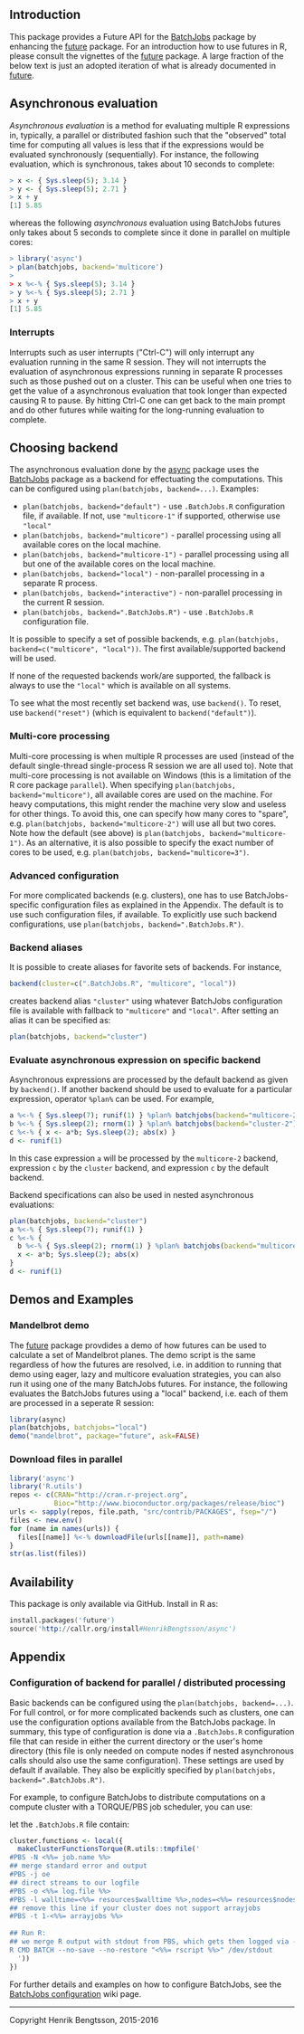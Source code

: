 ## Introduction
This package provides a Future API for the [BatchJobs] package by
enhancing the [future] package.  For an introduction how to use
futures in R, please consult the vignettes of the [future] package.
A large fraction of the below text is just an adopted iteration
of what is already documented in [future].


## Asynchronous evaluation
_Asynchronous evaluation_ is a method for evaluating multiple R
expressions in, typically, a parallel or distributed fashion such that
the "observed" total time for computing all values is less that if the
expressions would be evaluated synchronously (sequentially).
For instance, the following evaluation, which is synchronous, takes
about 10 seconds to complete:

```r
> x <- { Sys.sleep(5); 3.14 }
> y <- { Sys.sleep(5); 2.71 }
> x + y
[1] 5.85
```

whereas the following _asynchronous_ evaluation using BatchJobs
futures only takes about 5 seconds to complete since it done in
parallel on multiple cores:

```r
> library('async')
> plan(batchjobs, backend='multicore')
>
> x %<-% { Sys.sleep(5); 3.14 }
> y %<-% { Sys.sleep(5); 2.71 }
> x + y
[1] 5.85
```

### Interrupts
Interrupts such as user interrupts ("Ctrl-C") will only interrupt any
evaluation running in the same R session.  They will not interrupts
the evaluation of asynchronous expressions running in separate R
processes such as those pushed out on a cluster.  This can be useful
when one tries to get the value of a asynchronous evaluation that
took longer than expected causing R to pause.  By hitting Ctrl-C one
can get back to the main prompt and do other futures while waiting for
the long-running evaluation to complete.


## Choosing backend
The asynchronous evaluation done by the [async] package uses the
[BatchJobs] package as a backend for effectuating the computations.
This can be configured using `plan(batchjobs, backend=...)`.
Examples:

* `plan(batchjobs, backend="default")` - use `.BatchJobs.R`
   configuration file, if available. If not, use `"multicore-1"` if
   supported, otherwise use `"local"`
* `plan(batchjobs, backend="multicore")` - parallel processing using
  all available cores on the local machine.
* `plan(batchjobs, backend="multicore-1")` - parallel processing using
  all but one of the available cores on the local machine.
* `plan(batchjobs, backend="local")` - non-parallel processing in a
  separate R process.
* `plan(batchjobs, backend="interactive")` - non-parallel processing
  in the current R session.
* `plan(batchjobs, backend=".BatchJobs.R")` - use `.BatchJobs.R`
  configuration file.

It is possible to specify a set of possible backends,
e.g. `plan(batchjobs, backend=c("multicore", "local"))`.  The first
available/supported backend will be used.

If none of the requested backends work/are supported, the fallback is
always to use the `"local"` which is available on all systems.

To see what the most recently set backend was, use `backend()`.
To reset, use `backend("reset")`
(which is equivalent to `backend("default")`).



### Multi-core processing
Multi-core processing is when multiple R processes are used (instead
of the default single-thread single-process R session we are all used
to).  Note that multi-core processing is not available on Windows
(this is a limitation of the R core package `parallel`).
When specifying `plan(batchjobs, backend="multicore")`, all available
cores are used on the machine.  For heavy computations, this might
render the machine very slow and useless for other things.  To avoid
this, one can specify how many cores to "spare", e.g. `plan(batchjobs,
backend="multicore-2")` will use all but two cores. Note how the
default (see above) is `plan(batchjobs, backend="multicore-1")`. As an
alternative, it is also possible to specify the exact number of cores
to be used, e.g. `plan(batchjobs, backend="multicore=3")`.


### Advanced configuration
For more complicated backends (e.g. clusters), one has to use
BatchJobs-specific configuration files as explained in the Appendix.
The default is to use such configuration files, if available.  To
explicitly use such backend configurations, use
`plan(batchjobs, backend=".BatchJobs.R")`. 


### Backend aliases
It is possible to create aliases for favorite sets of backends.  For
instance,
```r
backend(cluster=c(".BatchJobs.R", "multicore", "local"))
```
creates backend alias `"cluster"` using whatever BatchJobs
configuration file is available with fallback to `"multicore"`
and `"local"`.  After setting an alias it can be specified as:
```r
plan(batchjobs, backend="cluster")
```


### Evaluate asynchronous expression on specific backend
Asynchronous expressions are processed by the default backend as given
by `backend()`.  If another backend should be used to evaluate for a
particular expression, operator `%plan%` can be used.  For example,
```r
a %<-% { Sys.sleep(7); runif(1) } %plan% batchjobs(backend="multicore-2")
b %<-% { Sys.sleep(2); rnorm(1) } %plan% batchjobs(backend="cluster-2")
c %<-% { x <- a*b; Sys.sleep(2); abs(x) }
d <- runif(1)
```
In this case expression `a` will be processed by the `multicore-2`
backend, expression `c` by the `cluster` backend, and expression `c`
by the default backend.

Backend specifications can also be used in nested asynchronous
evaluations:
```r
plan(batchjobs, backend="cluster")
a %<-% { Sys.sleep(7); runif(1) }
c %<-% {
  b %<-% { Sys.sleep(2); rnorm(1) } %plan% batchjobs(backend="multicore=2")
  x <- a*b; Sys.sleep(2); abs(x)
}
d <- runif(1)
```

## Demos and Examples

### Mandelbrot demo
The [future] package provdides a demo of how futures can be used to
calculate a set of Mandelbrot planes.  The demo script is the same
regardless of how the futures are resolved, i.e. in addition to
running that demo using eager, lazy and multicore evaluation
strategies, you can also run it using one of the many BatchJobs
futures.  For instance, the following evaluates the BatchJobs futures
using a "local" backend, i.e. each of them are processed in a seperate
R session:
```r
library(async)
plan(batchjobs, batchjobs="local")
demo("mandelbrot", package="future", ask=FALSE)
```


### Download files in parallel
```r
library('async')
library('R.utils')
repos <- c(CRAN="http://cran.r-project.org",
           Bioc="http://www.bioconductor.org/packages/release/bioc")
urls <- sapply(repos, file.path, "src/contrib/PACKAGES", fsep="/")
files <- new.env()
for (name in names(urls)) {
  files[[name]] %<-% downloadFile(urls[[name]], path=name)
}
str(as.list(files))
```


## Availability
This package is only available via GitHub.  Install in R as:

```s
install.packages('future')
source('http://callr.org/install#HenrikBengtsson/async')
```

## Appendix

### Configuration of backend for parallel / distributed processing
Basic backends can be configured using the `plan(batchjobs, backend=...)`.
For full control, or for more complicated backends such as clusters,
one can use the configuration options available from the BatchJobs
package.  In summary, this type of configuration is done via a
`.BatchJobs.R` configuration file that can reside in either the
current directory or the user's home directory
(this file is only needed on compute nodes if nested asynchronous
calls should also use the same configuration).  These settings
are used by default if available.  They also be explicitly specified
by `plan(batchjobs, backend=".BatchJobs.R")`.

For example, to configure BatchJobs to distribute computations on a
 compute cluster with a TORQUE/PBS job scheduler, you  can use:

let the `.BatchJobs.R` file contain:
```r
cluster.functions <- local({
  makeClusterFunctionsTorque(R.utils::tmpfile('
#PBS -N <%%= job.name %%>
## merge standard error and output
#PBS -j oe
## direct streams to our logfile
#PBS -o <%%= log.file %%>
#PBS -l walltime=<%%= resources$walltime %%>,nodes=<%%= resources$nodes %%>,vmem=<%%= resources$memory %%>M
## remove this line if your cluster does not support arrayjobs
#PBS -t 1-<%%= arrayjobs %%>
  
## Run R:
## we merge R output with stdout from PBS, which gets then logged via -o option
R CMD BATCH --no-save --no-restore "<%%= rscript %%>" /dev/stdout
  '))
})
```

For further details and examples on how to configure BatchJobs,
see the [BatchJobs configuration] wiki page.


[BatchJobs]: http://cran.r-project.org/package=BatchJobs
[brew]: http://cran.r-project.org/package=brew
[future]: http://cran.r-project.org/package=future
[async]: https://github.com/HenrikBengtsson/async/
[BatchJobs configuration]: https://github.com/tudo-r/BatchJobs/wiki/Configuration

---
Copyright Henrik Bengtsson, 2015-2016
